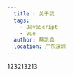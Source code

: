 ```yaml
---
  title : 关于我
  tags:
    - JavaScript
    - Vue
  author: 蔡凯鑫
  location: 广东深圳
---
```


123213213

